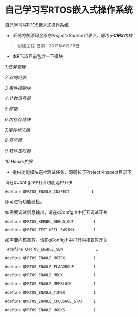 # 自己学习写RTOS嵌入式操作系统

自己学习写RTOS嵌入式操作系统

* *系统内核源码全部在Project>Source目录下，适用于**CM3**内核*

> 创建工程  日期：2017年6月25日



- 本RTOS目前包含一下模块

*1.任务管理*

*2.双向链表*

*3.事件控制块*

*4.计数信号量*

*5.邮箱*

*6.内存存储块*

*7.事件标志组*

*8.互斥锁*

*9.软件定时器*

*10.Hooks扩展*

- 提供功能模块巡检测试任务，源码位于Project>Inspect目录下。

请在qConfig.h中打开功能巡检开关

`#define QMRTOS_ENABLE_INSPECT          1`  

即可进行功能巡检。

如需要调试信息输出，请在qConfig.h中打开调试开关

`#define QMRTOS_KERNEL_DEBUG_OUT         1`      

`#define QMRTOS_TEST_KEIL_SWSIMU         1`

如需要内核裁剪，请在qConfig.h中打开内核裁剪开关

` #define QMRTOS_ENABLE_SEM               1`                       

`#define QMRTOS_ENABLE_MUTEX             1`

`#define QMRTOS_ENABLE_FLAGGROUP         1`      

`#define QMRTOS_ENABLE_MBOX              1`          

`#define QMRTOS_ENABLE_MEMBLOCK          1`    

`#define QMRTOS_ENABLE_TIMER             1`        

`#define QMRTOS_ENABLE_CPUUSAGE_STAT     1`        

`#define QMRTOS_ENABLE_HOOKS             1`        